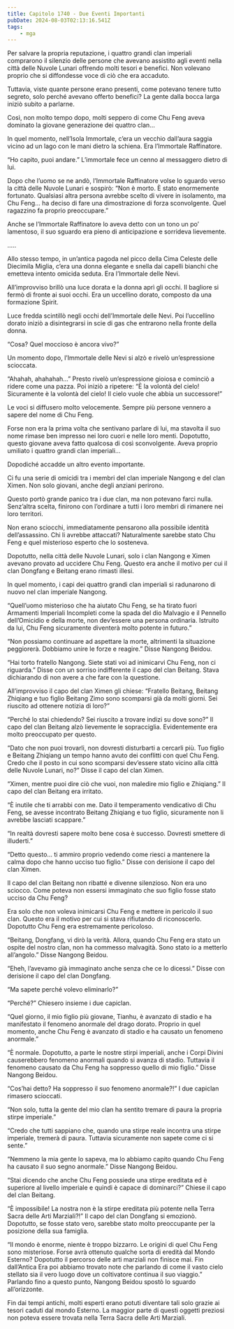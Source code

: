 ```yaml
---
title: Capitolo 1740 - Due Eventi Importanti
pubDate: 2024-08-03T02:13:16.541Z
tags:
    - mga
---
```



Per salvare la propria reputazione, i quattro grandi clan imperiali comprarono il silenzio delle persone che avevano assistito agli eventi nella città delle Nuvole Lunari offrendo molti tesori e benefici. Non volevano proprio che si diffondesse voce di ciò che era accaduto.


Tuttavia, viste quante persone erano presenti, come potevano tenere tutto segreto, solo perché avevano offerto benefici? La gente dalla bocca larga iniziò subito a parlarne.


Così, non molto tempo dopo, molti seppero di come Chu Feng aveva dominato la giovane generazione dei quattro clan…


In quel momento, nell’Isola Immortale, c’era un vecchio dall’aura saggia vicino ad un lago con le mani dietro la schiena. Era l’Immortale Raffinatore.


“Ho capito, puoi andare.” L’immortale fece un cenno al messaggero dietro di lui.


Dopo che l’uomo se ne andò, l’Immortale Raffinatore volse lo sguardo verso la città delle Nuvole Lunari e sospirò: “Non è morto. È stato enormemente fortunato. Qualsiasi altra persona avrebbe scelto di vivere in isolamento, ma Chu Feng… ha deciso di fare una dimostrazione di forza sconvolgente. Quel ragazzino fa proprio preoccupare.”


Anche se l’Immortale Raffinatore lo aveva detto con un tono un po’ lamentoso, il suo sguardo era pieno di anticipazione e sorrideva lievemente.


…..


Allo stesso tempo, in un’antica pagoda nel picco della Cima Celeste delle Diecimila Miglia, c’era una donna elegante e snella dai capelli bianchi che emetteva intento omicida seduta. Era l’Immortale delle Nevi.


All’improvviso brillò una luce dorata e la donna aprì gli occhi. Il bagliore si fermò di fronte ai suoi occhi. Era un uccellino dorato, composto da una formazione Spirit.


Luce fredda scintillò negli occhi dell’Immortale delle Nevi. Poi l’uccellino dorato iniziò a disintegrarsi in scie di gas che entrarono nella fronte della donna.


“Cosa? Quel moccioso è ancora vivo?”


Un momento dopo, l’Immortale delle Nevi si alzò e rivelò un’espressione scioccata.


“Ahahah, ahahahah…” Presto rivelò un’espressione gioiosa e cominciò a ridere come una pazza. Poi iniziò a ripetere: “È la volontà del cielo! Sicuramente è la volontà del cielo! Il cielo vuole che abbia un successore!”


Le voci si diffusero molto velocemente. Sempre più persone vennero a sapere del nome di Chu Feng.


Forse non era la prima volta che sentivano parlare di lui, ma stavolta il suo nome rimase ben impresso nei loro cuori e nelle loro menti. Dopotutto, questo giovane aveva fatto qualcosa di così sconvolgente. Aveva proprio umiliato i quattro grandi clan imperiali…


Dopodiché accadde un altro evento importante.


Ci fu una serie di omicidi tra i membri del clan imperiale Nangong e del clan Ximen. Non solo giovani, anche degli anziani perirono.


Questo portò grande panico tra i due clan, ma non potevano farci nulla. Senz’altra scelta, finirono con l’ordinare a tutti i loro membri di rimanere nei loro territori.


Non erano sciocchi, immediatamente pensarono alla possibile identità dell’assassino. Chi li avrebbe attaccati? Naturalmente sarebbe stato Chu Feng e quel misterioso esperto che lo sosteneva.


Dopotutto, nella città delle Nuvole Lunari, solo i clan Nangong e Ximen avevano provato ad uccidere Chu Feng. Questo era anche il motivo per cui il clan Dongfang e Beitang erano rimasti illesi.


In quel momento, i capi dei quattro grandi clan imperiali si radunarono di nuovo nel clan imperiale Nangong.


“Quell’uomo misterioso che ha aiutato Chu Feng, se ha tirato fuori Armamenti Imperiali Incompleti come la spada del dio Malvagio e il Pennello dell’Omicidio e della morte, non dev’essere una persona ordinaria. Istruito da lui, Chu Feng sicuramente diventerà molto potente in futuro.”


“Non possiamo continuare ad aspettare la morte, altrimenti la situazione peggiorerà. Dobbiamo unire le forze e reagire.” Disse Nangong Beidou.


“Hai torto fratello Nangong. Siete stati voi ad inimicarvi Chu Feng, non ci riguarda.” Disse con un sorriso indifferente il capo del clan Beitang. Stava dichiarando di non avere a che fare con la questione.

All’improvviso il capo del clan Ximen gli chiese: “Fratello Beitang, Beitang Zhiqiang e tuo figlio Beitang Zimo sono scomparsi già da molti giorni. Sei riuscito ad ottenere notizia di loro?”


“Perché lo stai chiedendo? Sei riuscito a trovare indizi su dove sono?” Il capo del clan Beitang alzò lievemente le sopracciglia. Evidentemente era molto preoccupato per questo.

“Dato che non puoi trovarli, non dovresti disturbarti a cercarli più. Tuo figlio e Beitang Zhiqiang un tempo hanno avuto dei conflitti con quel Chu Feng. Credo che il posto in cui sono scomparsi dev’essere stato vicino alla città delle Nuvole Lunari, no?” Disse il capo del clan Ximen.

“Ximen, mentre puoi dire ciò che vuoi, non maledire mio figlio e Zhiqiang.” Il capo del clan Beitang era irritato.


“È inutile che ti arrabbi con me. Dato il temperamento vendicativo di Chu Feng, se avesse incontrato Beitang Zhiqiang e tuo figlio, sicuramente non li avrebbe lasciati scappare.”


“In realtà dovresti sapere molto bene cosa è successo. Dovresti smettere di illuderti.”


“Detto questo… ti ammiro proprio vedendo come riesci a mantenere la calma dopo che hanno ucciso tuo figlio.” Disse con derisione il capo del clan Ximen.


Il capo del clan Beitang non ribatté e divenne silenzioso. Non era uno sciocco. Come poteva non essersi immaginato che suo figlio fosse stato ucciso da Chu Feng?


Era solo che non voleva inimicarsi Chu Feng e mettere in pericolo il suo clan. Questo era il motivo per cui si stava rifiutando di riconoscerlo. Dopotutto Chu Feng era estremamente pericoloso.

“Beitang, Dongfang, vi dirò la verità. Allora, quando Chu Feng era stato un ospite del nostro clan, non ha commesso malvagità. Sono stato io a metterlo all’angolo.” Disse Nangong Beidou.


“Eheh, l’avevamo già immaginato anche senza che ce lo dicessi.” Disse con derisione il capo del clan Dongfang.

“Ma sapete perché volevo eliminarlo?”


“Perché?” Chiesero insieme i due capiclan.


“Quel giorno, il mio figlio più giovane, Tianhu, è avanzato di stadio e ha manifestato il fenomeno anormale del drago dorato. Proprio in quel momento, anche Chu Feng è avanzato di stadio e ha causato un fenomeno anormale.”


“È normale. Dopotutto, a parte le nostre stirpi imperiali, anche i Corpi Divini causerebbero fenomeno anormali quando si avanza di stadio. Tuttavia il fenomeno causato da Chu Feng ha soppresso quello di mio figlio.” Disse Nangong Beidou.

“Cos’hai detto? Ha soppresso il suo fenomeno anormale?!” I due capiclan rimasero scioccati.


“Non solo, tutta la gente del mio clan ha sentito tremare di paura la propria stirpe imperiale.”


“Credo che tutti sappiano che, quando una stirpe reale incontra una stirpe imperiale, tremerà di paura. Tuttavia sicuramente non sapete come ci si sente.”


“Nemmeno la mia gente lo sapeva, ma lo abbiamo capito quando Chu Feng ha causato il suo segno anormale.” Disse Nangong Beidou.

“Stai dicendo che anche Chu Feng possiede una stirpe ereditata ed è superiore al livello imperiale e quindi è capace di dominarci?” Chiese il capo del clan Beitang.


“È impossibile! La nostra non è la stirpe ereditata più potente nella Terra Sacra delle Arti Marziali?!” Il capo del clan Dongfang si emozionò. Dopotutto, se fosse stato vero, sarebbe stato molto preoccupante per la posizione della sua famiglia.


“Il mondo è enorme, niente è troppo bizzarro. Le origini di quel Chu Feng sono misteriose. Forse avrà ottenuto qualche sorta di eredità dal Mondo Esterno? Dopotutto il percorso delle arti marziali non finisce mai. Fin dall’Antica Era poi abbiamo trovato note che parlando di come il vasto cielo stellato sia il vero luogo dove un coltivatore continua il suo viaggio.” Parlando fino a questo punto, Nangong Beidou spostò lo sguardo all’orizzonte.


Fin dai tempi antichi, molti esperti erano potuti diventare tali solo grazie ai tesori caduti dal mondo Esterno. La maggior parte di questi oggetti preziosi non poteva essere trovata nella Terra Sacra delle Arti Marziali.




